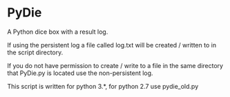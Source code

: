 # PyDie

A Python dice box with a result log.

If using the persistent log a file called log.txt will be created / written to in the script directory.

If you do not have permission to create / write to a file in the same directory that PyDie.py is located use the non-persistent log.

This script is written for python 3.*, for python 2.7 use pydie_old.py
